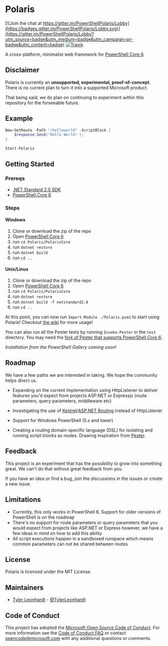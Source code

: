# Polaris

[![Join the chat at https://gitter.im/PowerShellPolaris/Lobby](https://badges.gitter.im/PowerShellPolaris/Lobby.svg)](https://gitter.im/PowerShellPolaris/Lobby?utm_source=badge&utm_medium=badge&utm_campaign=pr-badge&utm_content=badge)
[![Travis](https://img.shields.io/travis/PowerShell/Polaris.svg)](https://travis-ci.org/PowerShell/Polaris)

A cross-platform, minimalist web framework for [PowerShell Core 6](https://github.com/powershell/powershell).

## Disclaimer

Polaris is currently an **unsupported, experimental, proof-of-concept**. There is no current plan to turn it into a supported Microsoft product.

That being said, we do plan on continuing to experiment within this repository for the forseeable future.

## Example

```PowerShell
New-GetRoute -Path "/helloworld" -ScriptBlock {
    $response.Send('Hello World!');
}

Start-Polaris
```


## Getting Started

### Prereqs
* [.NET Standard 2.0 SDK](https://www.microsoft.com/net/download/core)
* [PowerShell Core 6](https://github.com/powershell/powershell)

### Steps
#### Windows
1. Clone or download the zip of the repo
1. Open [PowerShell Core 6](https://github.com/powershell/powershell)
1. run `cd Polaris/PolarisCore`
1. run `dotnet restore`
1. run `dotnet build`
1. run `cd ..`
#### Unix/Linux
1. Clone or download the zip of the repo
1. Open [PowerShell Core 6](https://github.com/powershell/powershell)
1. run `cd Polaris/PolarisCore`
1. run `dotnet restore`
1. run `dotnet build -f netstandard2.0`
1. run `cd ..`

At this point, you can now run `Import-Module ./Polaris.psm1` to start using Polaris! Checkout [the wiki](https://github.com/PowerShell/Polaris/wiki) for more usage!

You can also run all the Pester tests by running `Invoke-Pester` in the `test` directory. You may need the [fork of Pester that supports PowerShell Core 6](https://github.com/powershell/psl-pester).

_Installation from the PowerShell Gallery coming soon!_

## Roadmap

We have a few paths we are interested in taking. We hope the community helps direct us.

* Expanding on the current implementation using HttpListener to deliver features you'd expect from projects ASP.NET or Expressjs (route parameters, query parameters, middleware etc)

* Investigating the use of [Kestrel](https://github.com/aspnet/KestrelHttpServer)/[ASP.NET Routing](https://github.com/aspnet/routing) instead of HttpListener

* Support for Windows PowerShell (5.x and lower)

* Creating a routing domain-specific language (DSL) for isolating and running script blocks as routes. Drawing inspiration from [Pester](https://github.com/pester/Pester/).

## Feedback

This project is an experiment that has the possibility to grow into something great.
We can't do that without great feedback from you.

If you have an idea or find a bug, join the discussions in the issues or create a new issue.

## Limitations

* Currently, this only works in PowerShell 6. Support for older versions of PowerShell is on the roadmap
* There's no support for route parameters or query parameters that you would expect from projects like ASP.NET or Express however, we have a few ideas in mind on how to add this ability
* All script executions happen in a sandboxed runspace which means common parameters can not be shared between routes

## License

Polaris is licensed under the MIT License.

## Maintainers

* [Tyler Leonhardt](https://github.com/tylerl0706) - [@TylerLeonhardt](https://twitter.com/TylerLeonhardt)

## Code of Conduct

This project has adopted the [Microsoft Open Source Code of Conduct][conduct-code].
For more information see the [Code of Conduct FAQ][conduct-FAQ] or contact [opencode@microsoft.com][conduct-email] with any additional questions or comments.

[conduct-code]: http://opensource.microsoft.com/codeofconduct/
[conduct-FAQ]: http://opensource.microsoft.com/codeofconduct/faq/
[conduct-email]: mailto:opencode@microsoft.com
